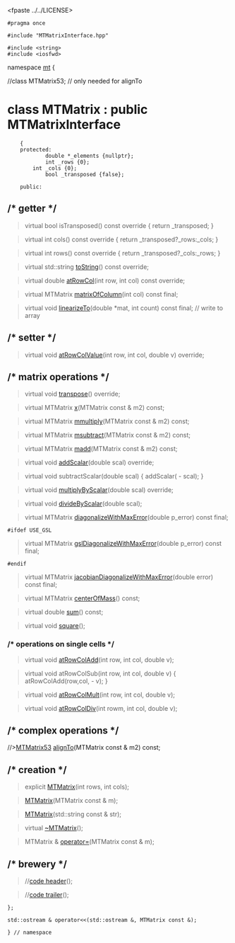 
<fpaste ../../LICENSE>

~~~ { .cpp }
#pragma once

#include "MTMatrixInterface.hpp"

#include <string>
#include <iosfwd>

~~~

namespace [mt](namespace_mt.list) {

//class MTMatrix53; // only needed for alignTo

# class MTMatrix : public MTMatrixInterface

~~~ { .cpp }
    {
   	protected:
    		double *_elements {nullptr};
    		int _rows {0};
		int _cols {0};
    		bool _transposed {false};

   	public:
~~~

##		/* getter */

>virtual bool isTransposed() const override { return _transposed; }

>virtual int cols() const override { return _transposed?_rows:_cols; }

>virtual int rows() const override { return _transposed?_cols:_rows; }

>virtual std::string [toString](MTMatrix_toString.cpp)() const override;

>virtual double [atRowCol](MTMatrix_atRowCol.cpp)(int row, int col) const override;

>virtual MTMatrix [matrixOfColumn](MTMatrix_matrixOfColumn.cpp)(int col) const final;

>virtual void [linearizeTo](MTMatrix_linearizeTo.cpp)(double *mat, int count) const final; // write to array

##		/* setter */

>virtual void [atRowColValue](MTMatrix_atRowColValue.cpp)(int row, int col, double v) override;

##		/* matrix operations */

>virtual void [transpose](MTMatrix_transpose.cpp)() override;

>virtual MTMatrix [x](MTMatrix_x.cpp)(MTMatrix const & m2) const;

>virtual MTMatrix [mmultiply](MTMatrix_mmultiply.cpp)(MTMatrix const & m2) const;

>virtual MTMatrix [msubtract](MTMatrix_msubtract.cpp)(MTMatrix const & m2) const;

>virtual MTMatrix [madd](MTMatrix_madd.cpp)(MTMatrix const & m2) const;

>virtual void [addScalar](MTMatrix_addScalar.cpp)(double scal) override;

>virtual void subtractScalar(double scal) { addScalar( - scal); }

>virtual void [multiplyByScalar](MTMatrix_multiplyByScalar.cpp)(double scal) override;

>virtual void [divideByScalar](MTMatrix_divideByScalar.cpp)(double scal);

>virtual MTMatrix [diagonalizeWithMaxError](MTMatrix_diagonalizeWithMaxError.cpp)(double p_error) const final;

~~~ { .cpp }
#ifdef USE_GSL
~~~

>virtual MTMatrix [gslDiagonalizeWithMaxError](MTMatrix_gslDiagonalizeWithMaxError.cpp)(double p_error) const final;

~~~ { .cpp }
#endif
~~~

>virtual MTMatrix [jacobianDiagonalizeWithMaxError](MTMatrix_jacobianDiagonalizeWithMaxError.cpp)(double error) const final;

>virtual MTMatrix [centerOfMass](MTMatrix_centerOfMass.cpp)() const;

>virtual double [sum](MTMatrix_sum.cpp)() const;

>virtual void [square](MTMatrix_square.cpp)();

###		/* operations on single cells */

>virtual void [atRowColAdd](MTMatrix_atRowColAdd.cpp)(int row, int col, double v);

>virtual void atRowColSub(int row, int col, double v) { atRowColAdd(row,col,  - v); }

>virtual void [atRowColMult](MTMatrix_atRowColMult.cpp)(int row, int col, double v);

>virtual void [atRowColDiv](MTMatrix_atRowColDiv.cpp)(int rowm, int col, double v);


##		/* complex operations */

//>[MTMatrix53](MTMatrix53.hpp) [alignTo](MTMatrix_alignTo.cpp)(MTMatrix const & m2) const;

##		/* creation */

>explicit [MTMatrix](MTMatrix_ctor.cpp)(int rows, int cols);

>[MTMatrix](MTMatrix_ctor.cpp)(MTMatrix const & m);

>[MTMatrix](MTMatrix_ctor.cpp)(std::string const & str);

>virtual [~MTMatrix](MTMatrix_dtor.cpp)();

>MTMatrix & [operator=](MTMatrix_ctor.cpp)(MTMatrix const & m);

## /* brewery */

>//[code header](MTMatrix_-alpha-)();

>//[code trailer](MTMatrix_-omega-)();


~~~ { .cpp }
};

std::ostream & operator<<(std::ostream &, MTMatrix const &);

} // namespace
~~~
